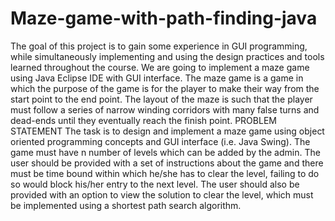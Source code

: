 # Maze-game-with-path-finding-java
The goal of this project is to gain some experience in GUI programming, while simultaneously implementing and using the design practices and tools learned throughout the course. We are going to implement a maze game using Java Eclipse IDE with GUI interface. The maze game is a game in which the purpose of the game is for the player to make their way from the start point to the end point. The layout of the maze is such that the player must follow a series of narrow winding corridors with many false turns and dead-ends until they eventually reach the finish point. PROBLEM STATEMENT The task is to design and implement a maze game using object oriented programming concepts and GUI interface (i.e. Java Swing). The game must have n number of levels which can be added by the admin. The user should be provided with a set of instructions about the game and there must be time bound within which he/she has to clear the level, failing to do so would block his/her entry to the next level. The user should also be provided with an option to view the solution to clear the level, which must be implemented using a shortest path search algorithm.
